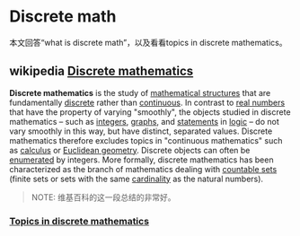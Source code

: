 

# Discrete math

本文回答“what is discrete math”，以及看看topics in discrete mathematics。

## wikipedia [Discrete mathematics](https://en.wikipedia.org/wiki/Discrete_mathematics)

**Discrete mathematics** is the study of [mathematical structures](https://en.wikipedia.org/wiki/Mathematical_structures) that are fundamentally [discrete](https://en.wikipedia.org/wiki/Discrete_space) rather than [continuous](https://en.wikipedia.org/wiki/Continuous_function). In contrast to [real numbers](https://en.wikipedia.org/wiki/Real_number) that have the property of varying "smoothly", the objects studied in discrete mathematics – such as [integers](https://en.wikipedia.org/wiki/Integer), [graphs](https://en.wikipedia.org/wiki/Graph_(discrete_mathematics)), and [statements](https://en.wikipedia.org/wiki/Statement_(logic)) in [logic](https://en.wikipedia.org/wiki/Mathematical_logic) – do not vary smoothly in this way, but have distinct, separated values. Discrete mathematics therefore excludes topics in "continuous mathematics" such as [calculus](https://en.wikipedia.org/wiki/Calculus) or [Euclidean geometry](https://en.wikipedia.org/wiki/Euclidean_geometry). Discrete objects can often be [enumerated](https://en.wikipedia.org/wiki/Enumeration) by integers. More formally, discrete mathematics has been characterized as the branch of mathematics dealing with [countable sets](https://en.wikipedia.org/wiki/Countable_set) (finite sets or sets with the same [cardinality](https://en.wikipedia.org/wiki/Cardinality) as the natural numbers). 

> NOTE: 维基百科的这一段总结的非常好。



### [Topics in discrete mathematics](https://en.wikipedia.org/wiki/Discrete_mathematics#Topics_in_discrete_mathematics)

